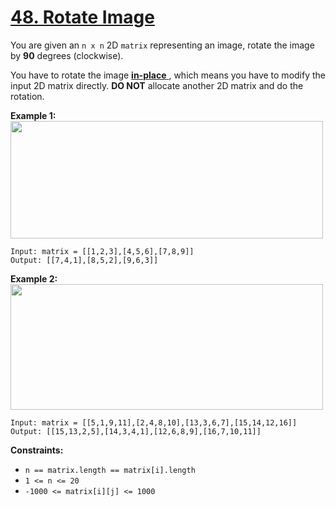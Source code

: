 # [48. Rotate Image](https://leetcode.com/problems/rotate-image/description/)

You are given an `n x n` 2D `matrix` representing an image, rotate the image by **90** degrees (clockwise).

You have to rotate the image <a href="https://en.wikipedia.org/wiki/In-place_algorithm" target="_blank">**in-place** </a>, which means you have to modify the input 2D matrix directly. **DO NOT** allocate another 2D matrix and do the rotation.

**Example 1:** <img alt="" src="https://assets.leetcode.com/uploads/2020/08/28/mat1.jpg" style="width: 500px; height: 188px;">

```
Input: matrix = [[1,2,3],[4,5,6],[7,8,9]]
Output: [[7,4,1],[8,5,2],[9,6,3]]
```

**Example 2:** <img alt="" src="https://assets.leetcode.com/uploads/2020/08/28/mat2.jpg" style="width: 500px; height: 201px;">

```
Input: matrix = [[5,1,9,11],[2,4,8,10],[13,3,6,7],[15,14,12,16]]
Output: [[15,13,2,5],[14,3,4,1],[12,6,8,9],[16,7,10,11]]
```

**Constraints:**

-   `n == matrix.length == matrix[i].length`
-   `1 <= n <= 20`
-   `-1000 <= matrix[i][j] <= 1000`

